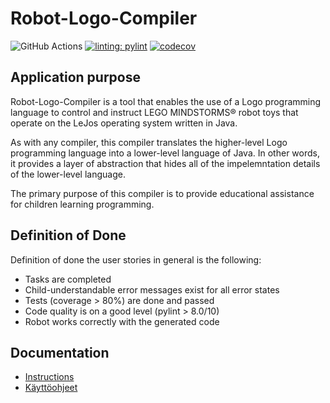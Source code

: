 # Robot-Logo-Compiler

![GitHub Actions](https://github.com/Robot-Logo-Compiler/Robot-Logo-Compiler/actions/workflows/main.yml/badge.svg)
[![linting: pylint](https://img.shields.io/badge/linting-pylint-yellowgreen)](https://github.com/PyCQA/pylint)
[![codecov](https://codecov.io/gh/Robot-Logo-Compiler/Robot-Logo-Compiler/branch/main/graph/badge.svg?token=U1HLU2U4Y7)](https://codecov.io/gh/Robot-Logo-Compiler/Robot-Logo-Compiler)

## Application purpose

Robot-Logo-Compiler is a tool that enables the use of a Logo programming language to control and instruct LEGO MINDSTORMS® robot toys that operate on the LeJos operating system written in Java. 

As with any compiler, this compiler translates the higher-level Logo programming language into a lower-level language of Java. In other words, it provides a layer of abstraction that hides all of the impelemntation details of the lower-level language. 

The primary purpose of this compiler is to provide educational assistance for children learning programming. 

## Definition of Done

Definition of done the user stories in general is the following:

- Tasks are completed
- Child-understandable error messages exist for all error states
- Tests (coverage > 80%) are done and passed
- Code quality is on a good level (pylint > 8.0/10)
- Robot works correctly with the generated code

## Documentation 

* [Instructions](https://github.com/Robot-Logo-Compiler/Robot-Logo-Compiler/blob/main/Documentation/instructions.MD)
* [Käyttöohjeet](https://github.com/Robot-Logo-Compiler/Robot-Logo-Compiler/blob/main/Documentation/kayttoohjeet.MD)
